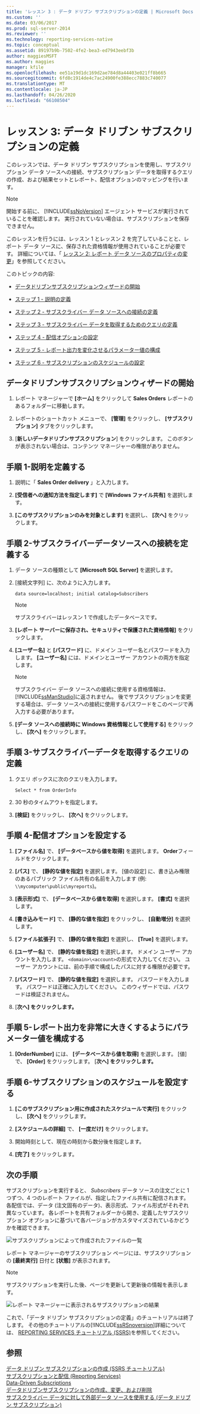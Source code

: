 ```yaml
---
title: 'レッスン 3 : データ ドリブン サブスクリプションの定義 | Microsoft Docs'
ms.custom: ''
ms.date: 03/06/2017
ms.prod: sql-server-2014
ms.reviewer: ''
ms.technology: reporting-services-native
ms.topic: conceptual
ms.assetid: 89197b9b-7502-4fe2-bea3-ed7943eebf3b
author: maggiesMSFT
ms.author: maggies
manager: kfile
ms.openlocfilehash: ee51a19d1dc169d2ae784d8a44403e021ff8b665
ms.sourcegitcommit: 6fd8c1914de4c7ac24900fe388ecc7883c740077
ms.translationtype: MT
ms.contentlocale: ja-JP
ms.lasthandoff: 04/26/2020
ms.locfileid: "66108504"
---
```

# <a name="lesson-3-defining-a-data-driven-subscription"></a>レッスン 3: データ ドリブン サブスクリプションの定義
  このレッスンでは、データ ドリブン サブスクリプションを使用し、サブスクリプション データ ソースへの接続、サブスクリプション データを取得するクエリの作成、および結果セットとレポート、配信オプションのマッピングを行います。  
  
> [!NOTE]  
>  開始する前に、 [!INCLUDE[ssNoVersion](../includes/ssnoversion-md.md)] エージェント サービスが実行されていることを確認します。 実行されていない場合は、サブスクリプションを保存できません。  
  
 このレッスンを行うには、レッスン 1 とレッスン 2 を完了していることと、レポート データ ソースに、保存された資格情報が使用されていることが必要です。  詳細については、「 [レッスン 2: レポート データ ソースのプロパティの変更](../reporting-services/lesson-2-modifying-the-report-data-source-properties.md)」を参照してください。  
  
 このトピックの内容:  
  
-   [データドリブンサブスクリプションウィザードの開始](#bkmk_startwizard)  
  
-   [ステップ 1 - 説明の定義](#bkmk_definesubscription)  
  
-   [ステップ 2 - サブスクライバー データ ソースへの接続の定義](#bkmk_defineconnectiontosubscriber)  
  
-   [ステップ 3 - サブスクライバー データを取得するためのクエリの定義](#bkmk_definequery)  
  
-   [ステップ 4 - 配信オプションの設定](#bkmk_set_deliveryoptions)  
  
-   [ステップ 5 - レポート出力を変化させるパラメーター値の構成](#bkmk_configure_parameter)  
  
-   [ステップ 6 - サブスクリプションのスケジュールの設定](#bkmk_schedule_subscription)  
  
##  <a name="start-the-data-driven-subscription-wizard"></a><a name="bkmk_startwizard"></a>データドリブンサブスクリプションウィザードの開始  
  
1.  レポート マネージャーで **[ホーム]** をクリックして **Sales Orders** レポートのあるフォルダーに移動します。  
  
2.  レポートのショートカット メニューで、 **[管理]** をクリックし、 **[サブスクリプション]** タブをクリックします。  
  
3.  [**新しいデータドリブンサブスクリプション**] をクリックします。 このボタンが表示されない場合は、コンテンツ マネージャーの権限がありません。  
  
##  <a name="step-1---define-a-description"></a><a name="bkmk_definesubscription"></a>手順 1-説明を定義する  
  
1.  説明に「 **Sales Order delivery** 」と入力します。  
  
2.  **[受信者への通知方法を指定します]** で **[Windows ファイル共有]** を選択します。  
  
3.  **[このサブスクリプションのみを対象とします]** を選択し、 **[次へ]** をクリックします。  
  
##  <a name="step-2---define-a-connection-to-the-subscriber-data-source"></a><a name="bkmk_defineconnectiontosubscriber"></a>手順 2-サブスクライバーデータソースへの接続を定義する  
  
1.  データ ソースの種類として **[Microsoft SQL Server]** を選択します。  
  
2.  [接続文字列] に、次のように入力します。  
  
    ```  
    data source=localhost; initial catalog=Subscribers  
    ```  
  
    > [!NOTE]  
    >   サブスクライバーはレッスン 1 で作成したデータベースです。  
  
3.  **[レポート サーバーに保存され、セキュリティで保護された資格情報]** をクリックします。  
  
4.  **[ユーザー名]** と **[パスワード]** に、ドメイン ユーザー名とパスワードを入力します。 **[ユーザー名]** には、ドメインとユーザー アカウントの両方を指定します。  
  
    > [!NOTE]  
    >  サブスクライバー データ ソースへの接続に使用する資格情報は、 [!INCLUDE[ssManStudio](../includes/ssmanstudio-md.md)]に返されません。 後でサブスクリプションを変更する場合は、データ ソースへの接続に使用するパスワードをこのページで再入力する必要があります。  
  
5.  **[データ ソースへの接続時に Windows 資格情報として使用する]** をクリックし、 **[次へ]** をクリックします。  
  
##  <a name="step-3---define-a-query-to-retrieve-subscriber-data"></a><a name="bkmk_definequery"></a>手順 3-サブスクライバーデータを取得するクエリの定義  
  
1.  クエリ ボックスに次のクエリを入力します。  
  
    ```  
    Select * from OrderInfo  
    ```  
  
2.  30 秒のタイムアウトを指定します。  
  
3.  **[検証]** をクリックし、 **[次へ]** をクリックします。  
  
##  <a name="step-4---set-delivery-options"></a><a name="bkmk_set_deliveryoptions"></a>手順 4-配信オプションを設定する  
  
1.  **[ファイル名]** で、 **[データベースから値を取得]** を選択します。 **Order**フィールドをクリックします。  
  
2.  **[パス]** で、 **[静的な値を指定]** を選択します。 [値の設定] に、書き込み権限のあるパブリック ファイル共有の名前を入力します (例: `\\mycomputer\public\myreports`)。  
  
3.  **[表示形式]** で、 **[データベースから値を取得]** を選択します。 **[書式]** を選択します。  
  
4.  **[書き込みモード]** で、 **[静的な値を指定]** をクリックし、 **[自動増分]** を選択します。  
  
5.  **[ファイル拡張子]** で、 **[静的な値を指定]** を選択し、 **[True]** を選択します。  
  
6.  **[ユーザー名]** で、 **[静的な値を指定]** を選択します。 ドメイン ユーザー アカウントを入力します。 `<domain>\<account>`の形式で入力してください。 ユーザー アカウントには、前の手順で構成したパスに対する権限が必要です。  
  
7.  **[パスワード]** で、 **[静的な値を指定]** を選択します。 パスワードを入力します。 パスワードは正確に入力してください。 このウィザードでは、パスワードは検証されません。  
  
8.  [**次へ] をクリックします。**  
  
##  <a name="step-5---configure-a-parameter-value-to-very-report-output"></a><a name="bkmk_configure_parameter"></a>手順 5-レポート出力を非常に大きくするようにパラメーター値を構成する  
  
1.  **[OrderNumber]** には、 **[データベースから値を取得]** を選択します。 [値] で、 **[Order]** をクリックします。 [**次へ] をクリックします。**  
  
##  <a name="step-6---to-schedule-a-subscription"></a><a name="bkmk_schedule_subscription"></a>手順 6-サブスクリプションのスケジュールを設定する  
  
1.  **[このサブスクリプション用に作成されたスケジュールで実行]** をクリックし、 **[次へ]** をクリックします。  
  
2.  **[スケジュールの詳細]** で、 **[一度だけ]** をクリックします。  
  
3.  開始時刻として、現在の時刻から数分後を指定します。  
  
4.  **[完了]** をクリックします。  
  
## <a name="next-steps"></a>次の手順  
 サブスクリプションを実行すると、 *Subscribers* データ ソースの注文ごとに 1 つずつ、4 つのレポート ファイルが、指定したファイル共有に配信されます。 各配信では、データ (注文固有のデータ)、表示形式、ファイル形式がそれぞれ異なっています。 各レポートを共有フォルダーから開き、定義したサブスクリプション オプションに基づいて各バージョンがカスタマイズされているかどうかを確認できます。  
  
 ![サブスクリプションによって作成されたファイルの一覧](../../2014/tutorials/media/ssrs-tutorial-datadriven-subscription-filelist.gif "サブスクリプションによって作成されたファイルの一覧")  
  
 レポート マネージャーのサブスクリプション ページには、サブスクリプションの **[最終実行]** 日付と **[状態]** が表示されます。  
  
> [!NOTE]  
>  サブスクリプションを実行した後、ページを更新して更新後の情報を表示します。  
  
 ![レポート マネージャーに表示されるサブスクリプションの結果](../../2014/tutorials/media/ssrs-tutorial-datadriven-subscription-status-reportmanager.gif "レポート マネージャーに表示されるサブスクリプションの結果")  
  
 これで、「データ ドリブン サブスクリプションの定義」のチュートリアルは終了します。 その他のチュートリアルの[!INCLUDE[ssRSnoversion](../includes/ssrsnoversion-md.md)]詳細については、 [REPORTING SERVICES チュートリアル &#40;SSRS&#41;](../reporting-services/reporting-services-tutorials-ssrs.md)を参照してください。  
  
## <a name="see-also"></a>参照  
 [データ ドリブン サブスクリプションの作成 &#40;SSRS チュートリアル&#41;](../reporting-services/create-a-data-driven-subscription-ssrs-tutorial.md)   
 [サブスクリプションと配信 &#40;Reporting Services&#41;](subscriptions/subscriptions-and-delivery-reporting-services.md)   
 [Data-Driven Subscriptions](subscriptions/data-driven-subscriptions.md)   
 [データドリブンサブスクリプションの作成、変更、および削除](subscriptions/create-modify-and-delete-data-driven-subscriptions.md)   
 [サブスクライバー データに対して外部データ ソースを使用する &#40;データ ドリブン サブスクリプション&#41;](subscriptions/use-an-external-data-source-for-subscriber-data-data-driven-subscription.md)  
  
  
